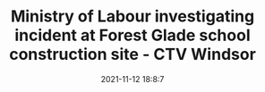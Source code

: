 ---
"title": "Ministry of Labour investigating incident at Forest Glade school construction site - CTV Windsor"
"date": "2021-11-12 18:8:7"
"feed_name": "GOOGLENEWSCONSTRUCTION"
"feed_website": "https://news.google.com/search?q=construction%2Bincident&hl=en-US&gl=US&ceid=US:en"
"feed_rss": "https://news.google.com/rss/search?q=construction%2Bincident&hl=en-US&gl=US&ceid=US:en"
"link": "https://windsor.ctvnews.ca/ministry-of-labour-investigating-incident-at-forest-glade-school-construction-site-1.5662529"
"source": "{'href': 'https://windsor.ctvnews.ca', 'title': 'CTV Windsor'}"
"file": "_posts/2021-1-1-fa4141aa613f65f20b5c05762c04c2c0cca82d73.md"
"accident": "1"
"drilling": "0"
"dead": "0"
"injured": "0"
"arrested": "0"
"place": "unknown place"
"where": "unknown site"
"causes": "unknown"
"place_uri": "unknown place"
---